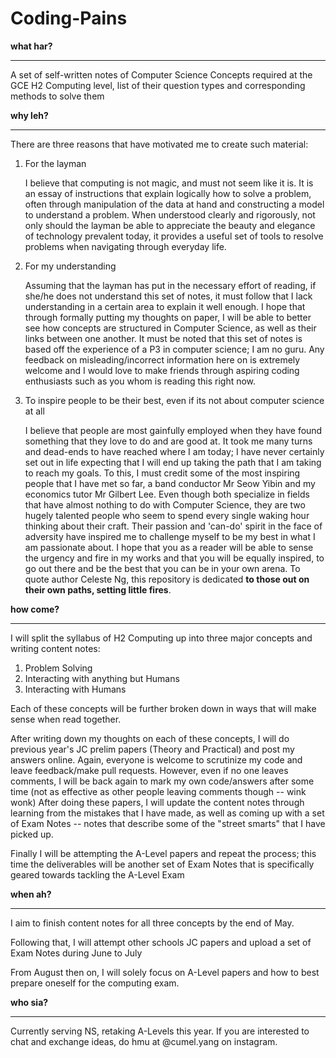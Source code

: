 # Coding-Pains

**what har?**

------

A set of self-written notes of Computer Science Concepts required at the GCE H2 Computing level, list of their question types and corresponding methods to solve them

**why leh?**

------

There are three reasons that have motivated me to create such material:

1. For the layman

   I believe that computing is not magic, and must not seem like it is. It is an essay of instructions that explain logically how to solve a problem, often through manipulation of the data at hand and constructing a model to understand a problem. When understood clearly and rigorously, not only should the layman be able to appreciate the beauty and elegance of technology prevalent today, it provides a useful set of tools to resolve problems when navigating through everyday life.

2. For my understanding

   Assuming that the layman has put in the necessary effort of reading, if she/he does not understand this set of notes, it must follow that I lack understanding in a certain area to explain it well enough. I hope that through formally putting my thoughts on paper, I will be able to better see how concepts are structured in Computer Science, as well as their links between one another. It must be noted that this set of notes is based off the experience of a P3 in computer science; I am no guru. Any feedback on misleading/incorrect information here on is extremely welcome and I would love to make friends through aspiring coding enthusiasts such as you whom is reading this right now.

3. To inspire people to be their best, even if its not about computer science at all

   I believe that people are most gainfully employed when they have found something that they love to do and are good at. It took me many turns and dead-ends to have reached where I am today; I have never certainly set out in life expecting that I will end up taking the path that I am taking to reach my goals. To this, I must credit some of the most inspiring people that I have met so far, a band conductor Mr Seow Yibin and my economics tutor Mr Gilbert Lee. Even though both specialize in fields that have almost nothing to do with Computer Science, they are two hugely talented people who seem to spend every single waking hour thinking about their craft. Their passion and 'can-do' spirit in the face of adversity have inspired me to challenge myself to be my best in what I am passionate about. I hope that you as a reader will be able to sense the urgency and fire in my works and that you will be equally inspired, to go out there and be the best that you can be in your own arena. To quote author Celeste Ng, this repository is dedicated **to those out on their own paths, setting little fires**.

**how come?**

------

I will split the syllabus of H2 Computing up into three major concepts and writing content notes: 

1. Problem Solving
2. Interacting with anything but Humans
3. Interacting with Humans

Each of these concepts will be further broken down in ways that will make sense when read together.

After writing down my thoughts on each of these concepts, I will do previous year's JC prelim papers (Theory and Practical) and post my answers online. Again, everyone is welcome to scrutinize my code and leave feedback/make pull requests. However, even if no one leaves comments, I will be back again to mark my own code/answers after some time (not as effective as other people leaving comments though -- wink wonk) After doing these papers, I will update the content notes through learning from the mistakes that I have made, as well as coming up with a set of Exam Notes -- notes that describe some of the "street smarts" that I have picked up.

Finally I will be attempting the A-Level papers and repeat the process; this time the deliverables will be another set of Exam Notes that is specifically geared towards tackling the A-Level Exam

**when ah?**

------

I aim to finish content notes for all three concepts by the end of May.

Following that, I will attempt other schools JC papers and upload a set of Exam Notes during June to July

From August then on, I will solely focus on A-Level papers and how to best prepare oneself for the computing exam.



**who sia?**

------

Currently serving NS, retaking A-Levels this year. If you are interested to chat and exchange ideas, do hmu at @cumel.yang on instagram.
